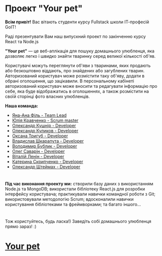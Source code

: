 # Проект "Your pet" 
 
**Всім привіт!**
Вас вітають студенти курсу Fullstack школи ІТ-професій GoIT! 
 
Раді презентувати Вам наш випускний проект по закінченню курсу React та Node.js 
 
**"Your pet"** — це веб-аплікація для пошуку домашнього улюбленця, яка дозволяє легко і швидко знайти тваринку серед великої кількості об'яв. 
 
Користувачі можуть переглянути об'яви з тваринами, яких продають або безкоштовно віддають, про знайдених або загублених тварин. 
Авторизований користувач може розмістити таку об'яву, додати в обрані оголошення, що зацікавили. 
В персональному кабінеті авторизований користувач може вносити та редагувати інформацію про себе, яка буде відображатись в оголошеннях, а також розмістити на своїй сторінці фото власних улюбленців. 
  
**Наша команда:** 
 
- [Яна-Ана Філь - Team Lead](https://github.com/iankaFil)
- [Юлія Кравченко - Scrum master](https://github.com/JuliaKravchenko8)
- [Олександр Кушнір - Developer](https://github.com/dj-egregor)
- [Олександр Куликов - Developer](https://github.com/kulykof)
- [Оксана Тригуб - Developer](https://github.com/OksanaTryhub)
- [Владислав Шкарапута - Developer](https://github.com/Irfnekf)
- [Володимир Бублик - Developer](https://github.com/volodymyr198)
- [Олег Саварін - Developer](https://github.com/MendieFendie)
- [Віталій Ленін - Developer](https://github.com/VitaliyLenin)
- [Катерина Скрипченко - Developer](https://github.com/KateSkrypchenko)
- [Олександр Штеймах - Developer](https://github.com/AleksandrShteimakh)
 
#

**Під час виконання проекту ми:**
створили базу даних з використанням Node.js та MongoDB; 
використали бібліотеку React.js для розробки інтерфейсу користувача; 
практикували навички командної рoботи з Git; 
використовували методологію Scrum; 
вдосконалили навички користування бібліотеками та фреймворками; 
та багато іншого... 
 
 #
Тож користуйтесь, будь ласка!) 
Заведіть собі домашнього улюбленця прямо зараз! :) 
 
# [Your pet](https://iankafil.github.io/YourPet-group4-frontend/add-pet) 